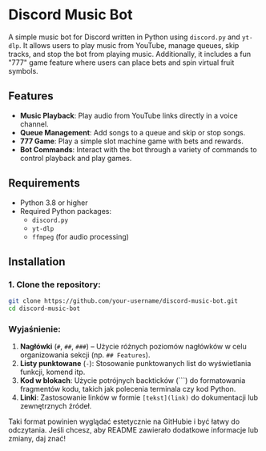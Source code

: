 # Discord Music Bot

A simple music bot for Discord written in Python using `discord.py` and `yt-dlp`. It allows users to play music from YouTube, manage queues, skip tracks, and stop the bot from playing music. Additionally, it includes a fun "777" game feature where users can place bets and spin virtual fruit symbols.

## Features

- **Music Playback**: Play audio from YouTube links directly in a voice channel.
- **Queue Management**: Add songs to a queue and skip or stop songs.
- **777 Game**: Play a simple slot machine game with bets and rewards.
- **Bot Commands**: Interact with the bot through a variety of commands to control playback and play games.

## Requirements

- Python 3.8 or higher
- Required Python packages:
  - `discord.py`
  - `yt-dlp`
  - `ffmpeg` (for audio processing)

## Installation

### 1. Clone the repository:

```bash
git clone https://github.com/your-username/discord-music-bot.git
cd discord-music-bot
```
### Wyjaśnienie:

1. **Nagłówki** (`#`, `##`, `###`) – Użycie różnych poziomów nagłówków w celu organizowania sekcji (np. `## Features`).
2. **Listy punktowane** (`-`): Stosowanie punktowanych list do wyświetlania funkcji, komend itp.
3. **Kod w blokach**: Użycie potrójnych backticków (```) do formatowania fragmentów kodu, takich jak polecenia terminala czy kod Python.
4. **Linki**: Zastosowanie linków w formie `[tekst](link)` do dokumentacji lub zewnętrznych źródeł.
   
Taki format powinien wyglądać estetycznie na GitHubie i być łatwy do odczytania. Jeśli chcesz, aby README zawierało dodatkowe informacje lub zmiany, daj znać!

